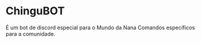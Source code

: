 # ChinguBOT

É um bot de discord especial para o Mundo da Nana
Comandos específicos para a comunidade.
